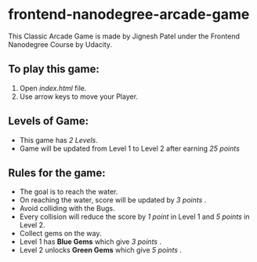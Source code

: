 frontend-nanodegree-arcade-game
===============================

This Classic Arcade Game is made by Jignesh Patel under the Frontend Nanodegree Course by Udacity.

## To play this game:
1. Open _index.html_ file.
2. Use arrow keys to move your Player.

## Levels of Game:
- This game has *2 Levels*.
- Game will be updated from Level 1 to Level 2 after earning _25 points_

## Rules for the game:
- The goal is to reach the water.
- On reaching the water, score will be updated by _3 points_ .
- Avoid colliding with the Bugs.
- Every collision will reduce the score by _1 point_ in Level 1 and _5 points_ in Level 2.
- Collect gems on the way.
- Level 1 has **Blue Gems** which give _3 points_ .
- Level 2 unlocks **Green Gems** which give _5 points_ .
